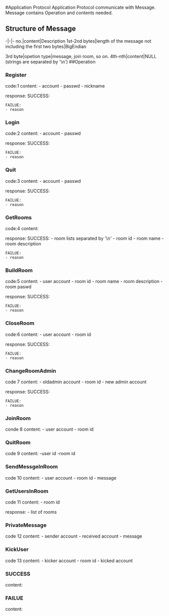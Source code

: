 #Application Protocol
Application Protocol communicate with Message. Message contains Operation and contents needed.

## Structure of Message
-|-|-
no.|content|Description
1st-2nd bytes|length of the message not including the first two bytes|BigEndian

3rd byte|opetion type|message, join room, so on.
4th-nth|content|NULL
(strings are separated by '\n')
##Operation

### Register
code:1 
content:
    - account
    - passwd
    - nickname

response:
    SUCCESS: 

    FAILUE:
    - reason



### Login
code:2
content:
    - account
    - passwd

response:
    SUCCESS:

    FAILUE: 
    - reason

### Quit
code:3
content: 
    - account 
    - passwd

response:
    SUCCESS:

    FAILUE: 
    - reason

### GetRooms
code:4
content: 

response:
    SUCCESS:
    - room lists separated by '\n'
        - room id 
        - room name 
        - room description

    FAILUE: 
    - reason

### BuildRoom
code:5
content: 
    - user account
    - room id
    - room name 
    - room description
    - room paswd 

response: 
    SUCCESS: 

    FAILUE:
    - reason

### CloseRoom
code:6
content: 
    - user account 
    - room id

response: 
    SUCCESS: 

    FAILUE:
    - reason

### ChangeRoomAdmin
code 7
content:
    - oldadmin account 
    - room id 
    - new admin account

response: 
    SUCCESS: 

    FAILUE:
    - reason
### JoinRoom
conde 8 
content: 
    - user account
    - room id

### QuitRoom
code 9 
content:
    -user id
    -room id

### SendMessgeInRoom
code 10
content: 
    - user account
    - room id
    - message 

### GetUsersInRoom
code 11
content:
    - room id

response:
    - list of rooms

### PrivateMessage
code 12
content:
    - sender account
    - received account
    - message

### KickUser
code 13
content:
    - kicker account
    - room id
    - kicked account

### SUCCESS
content:

### FAILUE
content:




